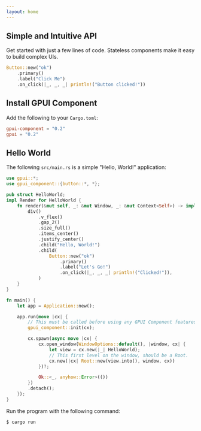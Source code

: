 ```yaml
---
layout: home
---
```


<script setup>
import Index from './index.vue'
</script>

<Index />

## Simple and Intuitive API

Get started with just a few lines of code. Stateless components
make it easy to build complex UIs.

```rs
Button::new("ok")
    .primary()
    .label("Click Me")
    .on_click(|_, _, _| println!("Button clicked!"))
```

## Install GPUI Component

Add the following to your `Cargo.toml`:

```toml
gpui-component = "0.2"
gpui = "0.2"
```

## Hello World

The following `src/main.rs` is a simple "Hello, World!" application:

```rs
use gpui::*;
use gpui_component::{button::*, *};

pub struct HelloWorld;
impl Render for HelloWorld {
    fn render(&mut self, _: &mut Window, _: &mut Context<Self>) -> impl IntoElement {
        div()
            .v_flex()
            .gap_2()
            .size_full()
            .items_center()
            .justify_center()
            .child("Hello, World!")
            .child(
                Button::new("ok")
                    .primary()
                    .label("Let's Go!")
                    .on_click(|_, _, _| println!("Clicked!")),
            )
    }
}

fn main() {
    let app = Application::new();

    app.run(move |cx| {
        // This must be called before using any GPUI Component features.
        gpui_component::init(cx);

        cx.spawn(async move |cx| {
            cx.open_window(WindowOptions::default(), |window, cx| {
                let view = cx.new(|_| HelloWorld);
                // This first level on the window, should be a Root.
                cx.new(|cx| Root::new(view.into(), window, cx))
            })?;

            Ok::<_, anyhow::Error>(())
        })
        .detach();
    });
}
```

Run the program with the following command:

```sh
$ cargo run
```
